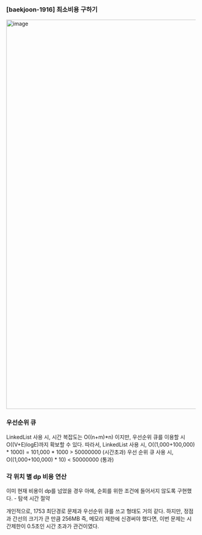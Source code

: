 ### [baekjoon-1916] 최소비용 구하기

<img width="1035" alt="image" src="https://github.com/dbstn1325/Algorithm-practice/assets/78465062/b0ee1bc1-e980-4b58-bdf4-3b044ed0dc92">

### 우선순위 큐 <br>
LinkedList 사용 시, 시간 복잡도는 O((n+m)*n) 이지만, 우선순위 큐를 이용할 시 O((V+E)logE)까지 확보할 수 있다.
따라서, LinkedList 사용 시, O((1,000+100,000) * 1000) = 101,000 * 1000 > 50000000 (시간초과)
우선 순위 큐 사용 시, O((1,000+100,000) * 10) < 50000000 (통과)

### 각 위치 별 dp 비용 연산<br>
이미 현재 비용이 dp를 넘었을 경우 아예, 순회를 위한 조건에 들어서지 않도록 구현했다. - 탐색 시간 절약

개인적으로, 1753 최단경로 문제과 우선순위 큐를 쓰고 형태도 거의 같다. 하지만, 정점과 간선의 크기가 큰 만큼 256MB 즉, 메모리 제한에 신경써야 했다면,
이번 문제는 시간제한이 0.5초인 시간 초과가 관건이였다.